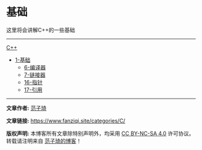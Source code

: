 # 基础

这里将会讲解C++的一些基础

------

[C++](/CPP/)

- [1-基础](CPP/1-基础/)
  - [6-编译器](CPP/1-基础/6-编译器.md)
  - [7-链接器](CPP/1-基础/7-链接器.md)
  - [16-指针](CPP/1-基础/16-指针.md)
  - [17-引用](CPP/1-基础/17-引用.md)

------

**文章作者:** [范子琦](https://github.com/fan-ziqi)

**文章链接:** https://www.fanziqi.site/categories/C/

**版权声明:** 本博客所有文章除特别声明外，均采用 [CC BY-NC-SA 4.0](https://creativecommons.org/licenses/by-nc-sa/4.0/) 许可协议。转载请注明来自 [范子琦的博客](http://www.fanziqi.site/)！
